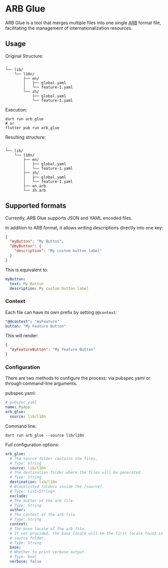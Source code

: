# ARB Glue

ARB Glue is a tool that merges multiple files into one single [ARB] format file,
facilitating the management of internationalization resources.

## Usage

Original Structure:

```text
.
└── lib/
    └── l10n/
        ├── en/
        │   ├── global.yaml
        │   └── feature-1.yaml
        └── zh/
            ├── global.yaml
            └── feature-1.yaml
```

Execution:

```shell
dart run arb_glue
# or
flutter pub run arb_glue
```

Resulting structure:

```text
.
└── lib/
    └── l10n/
        ├── en/
        │   ├── global.yaml
        │   └── feature-1.yaml
        ├── zh/
        │   ├── global.yaml
        │   └── feature-1.yaml
        ├── en.arb
        └── zh.arb
```

## Supported formats

Currently, ARB Glue supports JSON and YAML encoded files.

In addition to ARB format, it allows writing descriptions directly into one key:

```json
{
  "myButton": "My Button",
  "@myButton": {
    "description": "My custom button label"
  }
}
```

This is equivalent to:

```yaml
myButton:
  text: My Button
  description: My custom button label
```

### Context

Each file can have its own prefix by setting `@@context`:

```yaml
"@@context": "myFeature"
button: "My Feature Button"
```

This will render:

```json
{
  "myFeatureButton": "My Feature Button"
}
```

### Configuration

There are two methods to configure the process:
via pubspec.yaml or through command-line arguments.

pubspec.yaml:

```yaml
# pubspec.yaml
name: MyApp
arb_glue:
  source: lib/l10n
```

Command line:

```shell
dart run arb_glue --source lib/l10n
```

Full configuration options:

```yaml
arb_glue:
  # The source folder contains the files.
  # Type: String
  source: lib/l10n
  # The destination folder where the files will be generated.
  # Type: String
  destination: lib/l10n
  # Blacklisted folders inside the [source].
  # Type: List<String>
  exclude:
  # The author of the arb file.
  # Type: String
  author:
  # The context of the arb file.
  # Type: String
  context:
  # The base locale of the arb file.
  # If not provided, the base locale will be the first locale found in the
  # source folder.
  # Type: String
  base:
  # Whether to print verbose output.
  # Type: bool
  verbose: false
```

[ARB]: https://github.com/google/app-resource-bundle/wiki/ApplicationResourceBundleSpecification
